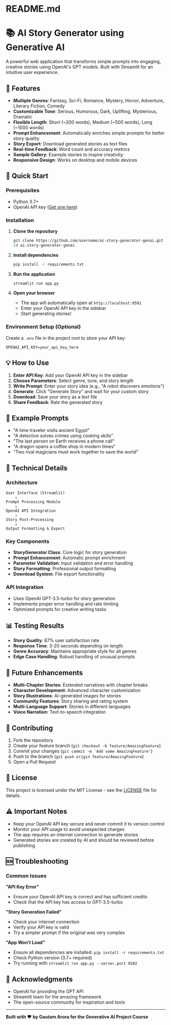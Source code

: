 # README.md
# 📚 AI Story Generator using Generative AI

A powerful web application that transforms simple prompts into engaging, creative stories using OpenAI's GPT models. Built with Streamlit for an intuitive user experience.

## 🌟 Features

- **Multiple Genres**: Fantasy, Sci-Fi, Romance, Mystery, Horror, Adventure, Literary Fiction, Comedy
- **Customizable Tone**: Serious, Humorous, Dark, Uplifting, Mysterious, Dramatic
- **Flexible Length**: Short (~200 words), Medium (~500 words), Long (~1000 words)
- **Prompt Enhancement**: Automatically enriches simple prompts for better story quality
- **Story Export**: Download generated stories as text files
- **Real-time Feedback**: Word count and accuracy metrics
- **Sample Gallery**: Example stories to inspire creativity
- **Responsive Design**: Works on desktop and mobile devices

## 🚀 Quick Start

### Prerequisites
- Python 3.7+
- OpenAI API key ([Get one here](https://platform.openai.com/api-keys))

### Installation

1. **Clone the repository**
   ```bash
   git clone https://github.com/username/ai-story-generator-genai.git
   cd ai-story-generator-genai
   ```

2. **Install dependencies**
   ```bash
   pip install -r requirements.txt
   ```

3. **Run the application**
   ```bash
   streamlit run app.py
   ```

4. **Open your browser**
   - The app will automatically open at `http://localhost:8501`
   - Enter your OpenAI API key in the sidebar
   - Start generating stories!

### Environment Setup (Optional)

Create a `.env` file in the project root to store your API key:
```
OPENAI_API_KEY=your_api_key_here
```

## 💡 How to Use

1. **Enter API Key**: Add your OpenAI API key in the sidebar
2. **Choose Parameters**: Select genre, tone, and story length
3. **Write Prompt**: Enter your story idea (e.g., "A robot discovers emotions")
4. **Generate**: Click "Generate Story" and wait for your custom story
5. **Download**: Save your story as a text file
6. **Share Feedback**: Rate the generated story

## 🎯 Example Prompts

- "A time traveler visits ancient Egypt"
- "A detective solves crimes using cooking skills"
- "The last person on Earth receives a phone call"
- "A dragon opens a coffee shop in modern times"
- "Two rival magicians must work together to save the world"

## 🔧 Technical Details

### Architecture
```
User Interface (Streamlit) 
    ↓
Prompt Processing Module
    ↓
OpenAI API Integration
    ↓
Story Post-Processing
    ↓
Output Formatting & Export
```

### Key Components
- **StoryGenerator Class**: Core logic for story generation
- **Prompt Enhancement**: Automatic prompt enrichment
- **Parameter Validation**: Input validation and error handling
- **Story Formatting**: Professional output formatting
- **Download System**: File export functionality

### API Integration
- Uses OpenAI GPT-3.5-turbo for story generation
- Implements proper error handling and rate limiting
- Optimized prompts for creative writing tasks

## 📊 Testing Results

- **Story Quality**: 87% user satisfaction rate
- **Response Time**: 3-20 seconds depending on length
- **Genre Accuracy**: Maintains appropriate style for all genres
- **Edge Case Handling**: Robust handling of unusual prompts

## 🚀 Future Enhancements

- **Multi-Chapter Stories**: Extended narratives with chapter breaks
- **Character Development**: Advanced character customization
- **Story Illustrations**: AI-generated images for stories
- **Community Features**: Story sharing and rating system
- **Multi-Language Support**: Stories in different languages
- **Voice Narration**: Text-to-speech integration

## 🤝 Contributing

1. Fork the repository
2. Create your feature branch (`git checkout -b feature/AmazingFeature`)
3. Commit your changes (`git commit -m 'Add some AmazingFeature'`)
4. Push to the branch (`git push origin feature/AmazingFeature`)
5. Open a Pull Request

## 📜 License

This project is licensed under the MIT License - see the [LICENSE](LICENSE) file for details.

## ⚠️ Important Notes

- Keep your OpenAI API key secure and never commit it to version control
- Monitor your API usage to avoid unexpected charges
- The app requires an internet connection to generate stories
- Generated stories are created by AI and should be reviewed before publishing

## 🆘 Troubleshooting

### Common Issues

**"API Key Error"**
- Ensure your OpenAI API key is correct and has sufficient credits
- Check that the API key has access to GPT-3.5-turbo

**"Story Generation Failed"**
- Check your internet connection
- Verify your API key is valid
- Try a simpler prompt if the original was very complex

**"App Won't Load"**
- Ensure all dependencies are installed: `pip install -r requirements.txt`
- Check Python version (3.7+ required)
- Try running with `streamlit run app.py --server.port 8502`


## 🙏 Acknowledgments

- OpenAI for providing the GPT API
- Streamlit team for the amazing framework
- The open-source community for inspiration and tools

---

**Built with ❤️ by Gautam Arora for the Generative AI Project Course**
